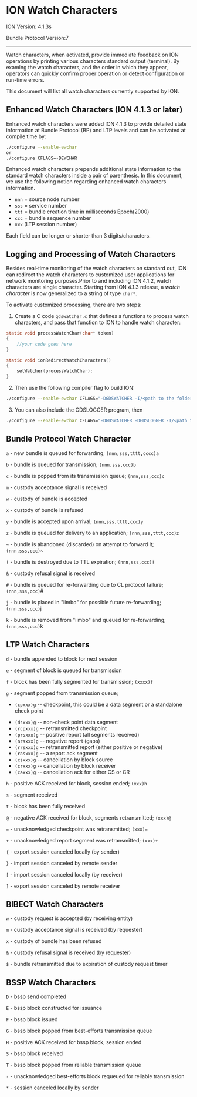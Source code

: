 # ION Watch Characters

ION Version: 4.1.3s

Bundle Protocol Version:7

---

Watch characters, when activated, provide immediate feedback on ION operations by printing various characters standard output (terminal). By examing the watch characters, and the order in which they appear, operators can quickly confirm proper operation or detect configuration or run-time errors.

This document will list all watch characters currently supported by ION.

## Enhanced Watch Characters (ION 4.1.3 or later)

Enhanced watch characters were added ION 4.1.3 to provide detailed state information at Bundle Protocol (BP) and LTP levels and can be activated at compile time by:

```bash
./configure --enable-ewchar
or 
./configure CFLAGS=-DEWCHAR
```

Enhanced watch characters prepends additional state information to the standard watch characters inside a pair of parenthesis. In this document, we use the following notion regarding enhanced watch characters information.

* `nnn` = source node number
* `sss` = service number
* `ttt` = bundle creation time in milliseconds Epoch(2000)
* `ccc` = bundle sequence number
* `xxx` (LTP session number)

Each field can be longer or shorter than 3 digits/characters.

## Logging and Processing of Watch Characters

Besides real-time monitoring of the watch characters on standard out, ION can redirect the watch characters to customized user applications for network monitoring purposes.Prior to and including ION 4.1.2, watch characters are single character. Starting from ION 4.1.3 release, a _watch character_ is now generalized to a string of type `char*`.

To activate customized processing, there are two steps:

1. Create a C code `gdswatcher.c` that defines a functions to process watch characters, and pass that function to ION to handle watch character:

```c
static void processWatchChar(char* token)
{
    //your code goes here
} 

static void ionRedirectWatchCharacters()
{ 
    setWatcher(processWatchChar);
}
```

2. Then use the following compiler flag to build ION:

```bash
./configure --enable-ewchar CFLAGS="-DGDSWATCHER -I/<path to the folder holding the gdswatcher.c file>"
```

3. You can also include the GDSLOGGER program, then
```bash
./configure --enable-ewchar CFLAGS="-DGDSWATCHER -DGDSLOGGER -I/<path to the folder holding the gdswatcher.c file>"
```

## Bundle Protocol Watch Character

`a` - new bundle is queued for forwarding; `(nnn,sss,tttt,cccc)a`

`b` - bundle is queued for transmission; `(nnn,sss,ccc)b`

`c` - bundle is popped from its transmission queue; `(nnn,sss,ccc)c`

`m` - custody acceptance signal is received

`w` - custody of bundle is accepted

`x` - custody of bundle is refused

`y` - bundle is accepted upon arrival; `(nnn,sss,tttt,ccc)y`

`z` - bundle is queued for delivery to an application; `(nnn,sss,tttt,ccc)z`

`~` - bundle is abandoned (discarded) on attempt to forward it; `(nnn,sss,ccc)`~

`!` - bundle is destroyed due to TTL expiration; `(nnn,sss,ccc)!`

`&` - custody refusal signal is received

`#` - bundle is queued for re-forwarding due to CL protocol failure; `(nnn,sss,ccc)`#

`j` - bundle is placed in \"limbo\" for possible future re-forwarding; `(nnn,sss,ccc)`j

`k` - bundle is removed from \"limbo\" and queued for re-forwarding; `(nnn,sss,ccc)`k

## LTP Watch Characters

`d` - bundle appended to block for next session

`e` - segment of block is queued for transmission

`f` - block has been fully segmented for transmission; `(xxxx)f`

`g` - segment popped from transmission queue;

* `(cpxxx)g` -- checkpoint, this could be a data segment or a standalone
  check point

- `(dsxxx)g` -- non-check point data segment
- `(rcpxxx)g` -- retransmitted checkpoint
- `(prsxxx)g` -- positive report (all segments received)
- `(nrsxxx)g` -- negative report (gaps)
- `(rrsxxx)g` -- retransmitted report (either positive or negative)
- `(rasxxx)g` -- a report ack segment
- `(csxxx)g` -- cancellation by block source
- `(crxxx)g` -- cancellation by block receiver
- `(caxxx)g` -- cancellation ack for either CS or CR

`h` - positive ACK received for block, session ended; `(xxx)h`

`s` - segment received

`t` - block has been fully received

`@` - negative ACK received for block, segments retransmitted; `(xxx)@`

`=` - unacknowledged checkpoint was retransmitted; `(xxx)=`

`+` - unacknowledged report segment was retransmitted; `(xxx)+`

`{` - export session canceled locally (by sender)

`}` - import session canceled by remote sender

`[` - import session canceled locally (by receiver)

`]` - export session canceled by remote receiver

## BIBECT Watch Characters

`w` - custody request is accepted (by receiving entity)

`m` - custody acceptance signal is received (by requester)

`x` - custody of bundle has been refused

`&` - custody refusal signal is received (by requester)

`$` - bundle retransmitted due to expiration of custody request timer

## BSSP Watch Characters

`D` - bssp send completed

`E` - bssp block constructed for issuance

`F` - bssp block issued

`G` - bssp block popped from best-efforts transmission queue

`H` - positive ACK received for bssp block, session ended

`S` - bssp block received

`T` - bssp block popped from reliable transmission queue

`-` - unacknowledged best-efforts block requeued for reliable transmission

`*` - session canceled locally by sender
